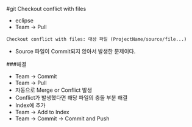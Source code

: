 #git Checkout conflict with files

- eclipse
 - Team -> Pull
````
Checkout conflict with files: 대상 파일 (ProjectName/source/file...)
````
- Source 파일이 Commit되지 않아서 발생한 문제이다.

###해결
- Team -> Commit
- Team -> Pull
 - 자동으로 Merge or Conflict 발생
- Conflict가 발생했다면 해당 파일의 충돌 부분 해결
- Index에 추가
 - Team -> Add to Index
- Team -> Commit -> Commit and Push